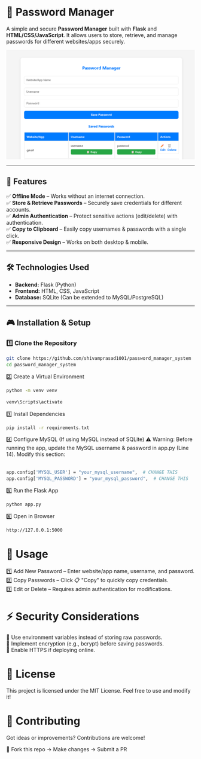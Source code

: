 # 🔐 Password Manager  
A simple and secure **Password Manager** built with **Flask** and **HTML/CSS/JavaScript**. It allows users to store, retrieve, and manage passwords for different websites/apps securely.  

![Password Manager UI](https://github.com/shivamprasad1001/Password-Maneger-System/blob/main/demo1.png)  

---

## 🚀 Features  
✅ **Offline Mode** – Works without an internet connection.  
✅ **Store & Retrieve Passwords** – Securely save credentials for different accounts.  
✅ **Admin Authentication** – Protect sensitive actions (edit/delete) with authentication.  
✅ **Copy to Clipboard** – Easily copy usernames & passwords with a single click.  
✅ **Responsive Design** – Works on both desktop & mobile.  

---

## 🛠️ Technologies Used  
- **Backend:** Flask (Python)  
- **Frontend:** HTML, CSS, JavaScript  
- **Database:** SQLite (Can be extended to MySQL/PostgreSQL)  

---

## 🎮 Installation & Setup  

### 1️⃣ Clone the Repository  
```sh
git clone https://github.com/shivamprasad1001/password_manager_system
cd password_manager_system
```
2️⃣ Create a Virtual Environment
```sh
python -m venv venv

```
```sh
venv\Scripts\activate

```
3️⃣ Install Dependencies
```sh
pip install -r requirements.txt

```
4️⃣ Configure MySQL (If using MySQL instead of SQLite)
⚠️ Warning: Before running the app, update the MySQL username & password in app.py (Line 14).
Modify this section:
```sh

app.config['MYSQL_USER'] = "your_mysql_username",  # CHANGE THIS
app.config['MYSQL_PASSWORD'] = "your_mysql_password",  # CHANGE THIS

```
5️⃣ Run the Flask App

```sh
python app.py

```
6️⃣ Open in Browser

```sh
http://127.0.0.1:5000
```
# 🔐 Usage
1️⃣ Add New Password – Enter website/app name, username, and password.   
2️⃣ Copy Passwords – Click 📋 "Copy" to quickly copy credentials.   
3️⃣ Edit or Delete – Requires admin authentication for modifications.   

# ⚡ Security Considerations
🔹 Use environment variables instead of storing raw passwords.   
🔹 Implement encryption (e.g., bcrypt) before saving passwords.    
🔹 Enable HTTPS if deploying online.    

# 📜 License
This project is licensed under the MIT License. Feel free to use and modify it!

# 🤝 Contributing
Got ideas or improvements? Contributions are welcome!

📌 Fork this repo → Make changes → Submit a PR

